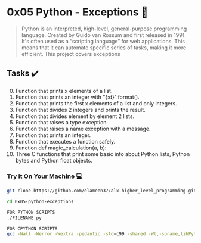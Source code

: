 # 0x05 Python - Exceptions :snake:

> Python is an interpreted, high-level, general-purpose programming language. Created by Guido van Rossum and first released in 1991. It's often used as a “scripting language” for web applications. This means that it can automate specific series of tasks, making it more efficient. This project covers exceptions


## Tasks :heavy_check_mark:

0. Function that prints x elements of a list.
1. Function that prints an integer with "{:d}".format().
2. Function that prints the first x elements of a list and only integers.
3. Function that divides 2 integers and prints the result.
4. Function that divides element by element 2 lists.
5. Function that raises a type exception.
6. Function that raises a name exception with a message.
7. Function that prints an integer.
8. Function that executes a function safely.
9. Function def magic_calculation(a, b):
10. Three C functions that print some basic info about Python lists, Python bytes and Python float objects.



### Try It On Your Machine :computer:	
```bash
git clone https://github.com/elameen37/alx-higher_level_programming.git

cd 0x05-python-exceptions

FOR PYTHON SCRIPTS
./FILENAME.py

FOR CPYTHON SCRIPTS
gcc -Wall -Werror -Wextra -pedantic -std=c99 -shared -Wl,-soname,libPython.so -o libPython.so -fPIC -I/usr/include/python3.4 103-python.c
```
